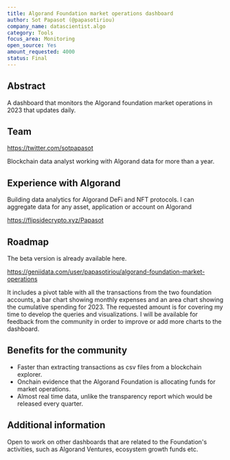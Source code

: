 ```yaml
---
title: Algorand Foundation market operations dashboard
author: Sot Papasot (@papasotiriou)
company_name: datascientist.algo
category: Tools
focus_area: Monitoring
open_source: Yes
amount_requested: 4000
status: Final
---
```


## Abstract
A dashboard that monitors the Algorand foundation market operations in 2023 that updates daily. 

## Team
https://twitter.com/sotpapasot

Blockchain data analyst working with Algorand data for more than a year. 

## Experience with Algorand
Building data analytics for Algorand DeFi and NFT protocols. I can aggregate data for any asset, application or account on Algorand

https://flipsidecrypto.xyz/Papasot

## Roadmap
The beta version is already available here. 

https://geniidata.com/user/papasotiriou/algorand-foundation-market-operations

It includes a pivot table with all the transactions from the two foundation accounts, a bar chart showing monthly expenses and an area chart showing the cumulative spending for 2023.
The requested amount is for covering my time to develop the queries and visualizations. 
I will be available for feedback from the community in order to improve or add more charts to the dashboard. 

## Benefits for the community
- Faster than extracting transactions as csv files from a blockchain explorer. 
- Onchain evidence that the Algorand Foundation is allocating funds for market operations. 
- Almost real time data, unlike the transparency report which would be released every quarter. 

## Additional information
Open to work on other dashboards that are related to the Foundation's activities, such as Algorand Ventures, ecosystem growth funds etc. 

